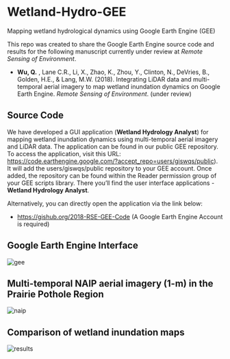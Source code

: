 # Wetland-Hydro-GEE
Mapping wetland hydrological dynamics using Google Earth Engine (GEE)

This repo was created to share the Google Earth Engine source code and results for the following manuscript currently under review at *Remote Sensing of Environment*. 

* **Wu, Q.** , Lane C.R., Li, X., Zhao, K., Zhou, Y., Clinton, N., DeVries, B., Golden, H.E., & Lang, M.W. (2018). Integrating LiDAR data and multi-temporal aerial imagery to map wetland inundation dynamics on Google Earth Engine. *Remote Sensing of Environment*. (under review)

## Source Code

We have developed a GUI application (**Wetland Hydrology Analyst**) for mapping wetland inundation dynamics using multi-temporal aerial imagery and LiDAR data. The application can be found in our public GEE repository. To access the application, visit this URL: https://code.earthengine.google.com/?accept_repo=users/giswqs/public). It will add the users/giswqs/public repository to your GEE account. Once added, the repository can be found within the Reader permission group of your GEE scripts library. There you’ll find the user interface applications - **Wetland Hydrology Analyst**.

Alternatively, you can directly open the application via the link below: 
* https://gishub.org/2018-RSE-GEE-Code (A Google Earth Engine Account is required)


## Google Earth Engine Interface
![gee](https://wetlands.io/file/images/gee.png)

## Multi-temporal NAIP aerial imagery (1-m) in the Prairie Pothole Region
![naip](https://wetlands.io/file/images/gee-naip.png)

## Comparison of wetland inundation maps
![results](https://wetlands.io/file/images/gee-results.png)
